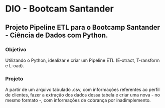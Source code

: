 # DIO - Bootcam Santander

## Projeto Pipeline ETL para o Bootcamp Santander - Ciência de Dados com Python.

### Objetivo

Utilizando o Python, idealizar e criar um Pipeline ETL (E-xtract, T-ransform e L-oad).

### Projeto

A partir de um arquivo tabulado .csv, com informações referentes ao perfil de clientes, fazer a extração dos dados dessa tabela e criar uma nova - no mesmo formato -, com informações de cobrança 
por inadimplemento.
